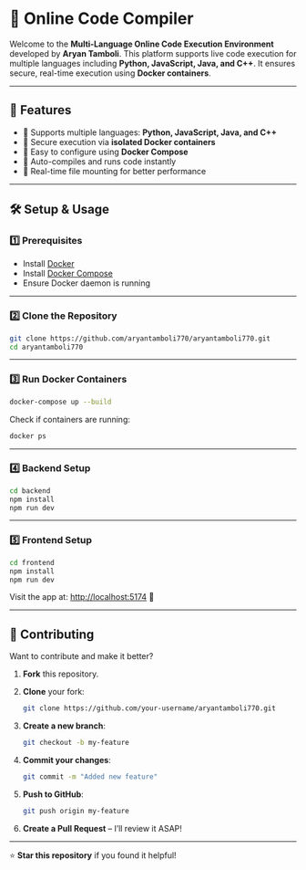 # 🚀 Online Code Compiler

Welcome to the **Multi-Language Online Code Execution Environment** developed by **Aryan Tamboli**. This platform supports live code execution for multiple languages including **Python, JavaScript, Java, and C++**. It ensures secure, real-time execution using **Docker containers**.

---

## 🌟 Features

- 🔹 Supports multiple languages: **Python, JavaScript, Java, and C++**
- 🔹 Secure execution via **isolated Docker containers**
- 🔹 Easy to configure using **Docker Compose**
- 🔹 Auto-compiles and runs code instantly
- 🔹 Real-time file mounting for better performance

---

## 🛠️ Setup & Usage

### 1️⃣ Prerequisites

- Install [Docker](https://www.docker.com/)
- Install [Docker Compose](https://docs.docker.com/compose/install/)
- Ensure Docker daemon is running

---

### 2️⃣ Clone the Repository

```bash
git clone https://github.com/aryantamboli770/aryantamboli770.git
cd aryantamboli770
```

---

### 3️⃣ Run Docker Containers

```bash
docker-compose up --build
```

Check if containers are running:

```bash
docker ps
```

---

### 4️⃣ Backend Setup

```bash
cd backend
npm install
npm run dev
```

---

### 5️⃣ Frontend Setup

```bash
cd frontend
npm install
npm run dev
```

Visit the app at: [http://localhost:5174](http://localhost:5174) 🚀

---

## 🤝 Contributing

Want to contribute and make it better?

1. **Fork** this repository.

2. **Clone** your fork:
   ```bash
   git clone https://github.com/your-username/aryantamboli770.git
   ```

3. **Create a new branch**:
   ```bash
   git checkout -b my-feature
   ```

4. **Commit your changes**:
   ```bash
   git commit -m "Added new feature"
   ```

5. **Push to GitHub**:
   ```bash
   git push origin my-feature
   ```

6. **Create a Pull Request** – I’ll review it ASAP!

---

⭐ **Star this repository** if you found it helpful!  

